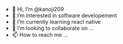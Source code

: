 - 👋 Hi, I’m @kanoji209
- 👀 I’m interested in software developement
- 🌱 I’m currently learning react native
- 💞️ I’m looking to collaborate on ...
- 📫 How to reach me ...

<!---
kanoji209/kanoji209 is a ✨ special ✨ repository because its `README.md` (this file) appears on your GitHub profile.
You can click the Preview link to take a look at your changes.
--->
